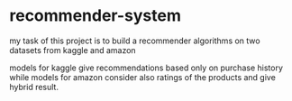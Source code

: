 # recommender-system
my task of this project is to build a recommender algorithms on two datasets from kaggle and amazon

models for kaggle give recommendations based only on purchase history while models for amazon сonsider also ratings of the products and give hybrid result. 
